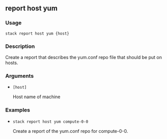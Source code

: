 ## report host yum

### Usage

`stack report host yum {host}`

### Description

Create a report that describes the yum.conf repo file that should be
	put on hosts.

### Arguments

* `[host]`

   Host name of machine


### Examples

* `stack report host yum compute-0-0`

   Create a report of the yum.conf repo for compute-0-0.



